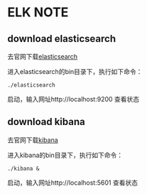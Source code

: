 # ELK NOTE

## download elasticsearch

去官网下载[elasticsearch](https://www.elastic.co/cn/downloads/elasticsearch)

进入elasticsearch的bin目录下，执行如下命令：
```
./elasticsearch
```
启动，输入网址http://localhost:9200 查看状态

## download kibana
去官网下载[kibana](https://www.elastic.co/cn/downloads/kibana)

进入kibana的bin目录下，执行如下命令：
```
./kibana &
```
启动，输入网址http://localhost:5601 查看状态